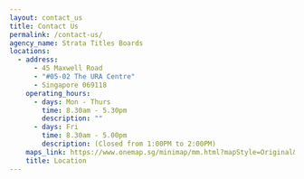 ```yaml
---
layout: contact_us
title: Contact Us
permalink: /contact-us/
agency_name: Strata Titles Boards
locations:
  - address:
      - 45 Maxwell Road
      - "#05-02 The URA Centre"
      - Singapore 069118
    operating_hours:
      - days: Mon - Thurs
        time: 8.30am - 5.30pm
        description: ""
      - days: Fri
        time: 8.30am - 5.00pm
        description: (Closed from 1:00PM to 2:00PM)
    maps_link: https://www.onemap.sg/minimap/mm.html?mapStyle=Original&zoomLevel=17&latLng=1.279568572,103.8453122&ewt=JTNDcCUzRTQ1JTIwTWF4d2VsbCUyMFJvYWQlM0NiciUyMCUyRiUzRSUyMzA1LTAyJTIwVGhlJTIwVVJBJTIwQ2VudHJlJTNDYnIlMjAlMkYlM0VTaW5nYXBvcmUlMjAwNjkxMTglM0MlMkZwJTNF&popupWidth=200&showPopup=true
    title: Location
---
```

